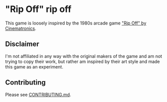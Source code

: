 # "Rip Off" rip off

This game is loosely inspired by the 1980s arcade game ["Rip Off" by Cinematronics](https://www.arcade-museum.com/game_detail.php?game_id=9326).

## Disclaimer

I'm not affiliated in any way with the original makers of the game and am not trying to copy
their work, but rather am inspired by their art style and made this game as an experiment.



## Contributing

Please see [CONTRIBUTING.md](./CONTRIBUTING.md).